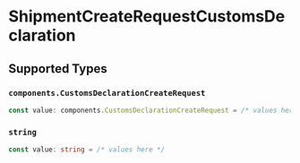 # ShipmentCreateRequestCustomsDeclaration


## Supported Types

### `components.CustomsDeclarationCreateRequest`

```typescript
const value: components.CustomsDeclarationCreateRequest = /* values here */
```

### `string`

```typescript
const value: string = /* values here */
```

